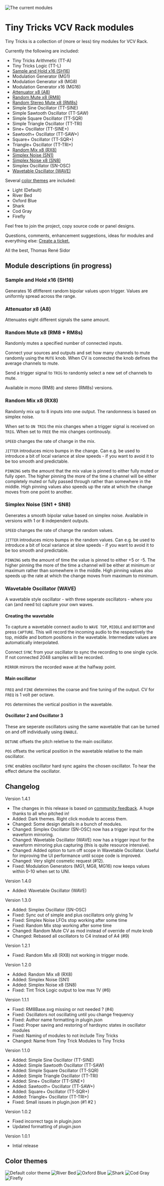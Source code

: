 ![The current modules](https://github.com/thomassidor/tinytricks/blob/master/screenshots/screenshot-light.png?raw=true)

# Tiny Tricks VCV Rack modules

Tiny Tricks is a collection of (more or less) tiny modules for VCV Rack.

Currently the following are included:
* Tiny Tricks Arithmetic (TT-A)
* Tiny Tricks Logic (TT-L)
* [Sample and Hold x16 (SH16)](#sample-and-hold-x16-sh16)
* Modulation Generator (MG1)
* Modulation Generator x8 (MG8)
* Modulation Generator x16 (MG16)
* [Attenuator x8 (A8)](#attenuator-x8-a8)
* [Random Mute x8 (RM8)](#random-mute-x8-rm8--rm8s)
* [Random Stereo Mute x8 (RM8s)](#random-mute-x8-rm8--rm8s)
* Simple Sine Oscillator (TT-SINE)
* Simple Sawtooth Oscillator (TT-SAW)
* Simple Square Oscillator (TT-SQR)
* Simple Triangle Oscillator (TT-TRI)
* Sine+ Oscillator (TT-SINE+)
* Sawtooth+ Oscillator (TT-SAW+)
* Square+ Oscillator (TT-SQR+)
* Triangle+ Oscillator (TT-TRI+)
* [Random Mix x8 (RX8)](#random-mix-x8-rx8)
* [Simplex Noise (SN1)](#simplex-noise-sn1--sn8)
* [Simplex Noise x8 (SN8)](#simplex-noise-sn1--sn8)
* Simplex Oscillator (SN-OSC)
* [Wavetable Oscillator (WAVE)](#wavetable-oscillator-wave)

Several [color themes](#color-themes) are included:

* Light (Default)
* River Bed
* Oxford Blue
* Shark
* Cod Gray
* Firefly

Feel free to join the project, copy source code or panel designs.

Questions, comments, enhancement suggestions, ideas for modules and everything else: [Create a ticket.](https://github.com/thomassidor/tinytricks/issues/new)

All the  best, Thomas René Sidor

## Module descriptions (in progress)

### Sample and Hold x16 (SH16)
Generates 16 dfifferent random bipolar values upon trigger. Values are uniformly spread across the range.

### Attenuator x8 (A8)
Attenuates eight different signals the same amount.

### Random Mute x8 (RM8 + RM8s)
Randomly mutes a specified number of connected inputs.

Connect your sources and outputs and set how many channels to mute randomly using the `MUTE` knob. When CV is connected the knob defines the average channels to mute.

Send a trigger signal to `TRIG` to randomly select a new set of channels to mute.

Available in mono (RM8) and stereo (RM8s) versions.

### Random Mix x8 (RX8)
Randomly mix up to 8 inputs into one output. The randomness is based on simplex noise.

When set to `ON TRIG` the mix changes when a trigger signal is received on `TRIG`. When set to `FREE` the mix changes continously.

`SPEED` changes the rate of change in the mix.

`JITTER` introduces micro bumps in the change. Can e.g. be used to introduce a bit of local variance at slow speeds - if you want to avoid it to be too smooth and predictable.

`PINNING` sets the amount that the mix value is pinned to either fully muted or fully open. The higher pinning the more of the time a channel will be either completely muted or fully passed through rather than somewhere in the middle. High pinning values also speeds up the rate at which the change moves from one point to another.

### Simplex Noise (SN1 + SN8)
Generates a smooth bipolar value based on simplex noise. Available in versions with 1 or 8 independent outputs.

`SPEED` changes the rate of change the random values.

`JITTER` introduces micro bumps in the random values. Can e.g. be used to introduce a bit of local variance at slow speeds - if you want to avoid it to be too smooth and predictable.

`PINNING` sets the amount of time the value is pinned to either +5 or -5. The higher pinning the more of the time a channel will be either at minimum or maximum rather than somewhere in the middle. High pinning values also speeds up the rate at which the change moves from maximum to minimum.

### Wavetable Oscillator (WAVE)
A wavetable style oscillator - with three seperate oscillators - where you can (and need to) capture your own waves.

#### Creating the wavetable
To capture a wavetable connect audio to `WAVE TOP`, `MIDDLE` and `BOTTOM` and press `CAPTURE`. This will record the incoming audio to the respectively the top, middle and bottom positions in the wavetable. Intermediate values are automatically interpolated.

Connect `SYNC` from your oscillator to sync the recording to one single cycle. If not connected 2048 samples will be recorded.

`MIRROR` mirrors the recorded wave at the halfway point.

#### Main oscillator
`FREQ` and `FINE` determines the coarse and fine tuning of the output. CV for `FREQ` is 1 volt per octave.

`POS` determines the vertical position in the wavetable.

#### Oscillator 2 and Oscillator 3
These are seperate oscillators using the same wavetable that can be turned on and off individually using `ENABLE`.

`DETUNE` offsets the pitch reletive to the main oscillator.

`POS` offsets the vertical position in the wavetable relative to the main oscillator.

`SYNC` enables oscillator hard sync agains the chosen oscillator. To hear the effect detune the oscillator.


## Changelog
Version 1.4.1
* The changes in this release is based on [community feedback](https://community.vcvrack.com/t/tiny-tricks-request-for-feedback/6788). A huge thanks to all who pitched in!
* Added: Dark themes. Right click module to access them.
* Changed: Some design details in a bunch of modules.
* Changed: Simplex Oscillator (SN-OSC) now has a trigger input for the waveform mirroring.
* Changed: Wavetable Oscillator (WAVE) now has a trigger input for the waveform mirroring plus capturing (this is quite resource intensive).
* Changed: Added option to turn off scope in Wavetable Oscillator. Useful for improving the UI performance until scope code is improved.
* Changed: Very slight cosmetic request (#12).
* Fixed: Modulation Generators (MG1, MG8, MG16) now keeps values within 0-10 when set to UNI.

Version 1.4.0
* Added: Wavetable Oscillator (WAVE)

Version 1.3.0
* Added: Simplex Oscillator (SN-OSC)
* Fixed: Sync out of simple and plus oscillators only giving 1v
* Fixed: Simplex Noise LFOs stop working after some time
* Fixed: Random Mix stop working after some time
* Changed: Random Mute CV as mod instead of override of mute knob
* Changed: Rebased all oscillators to C4 instead of A4 (#9)

Version 1.2.1
* Fixed: Random Mix x8 (RX8) not working in trigger mode.

Version 1.2.0
* Added: Random Mix x8 (RX8)
* Added: Simplex Noise (SN1)
* Added: Simplex Noise x8 (SN8)
* Fixed: Tint Trick Logic output to low max 1V (#6)

Version 1.1.1
* Fixed: RM8Base.svg missing or not needed ? (#4)
* Fixed: Oscillators not oscillating until you change frequency
* Fixed: Author name formatting in plugin.json
* Fixed: Proper saving and restoring of hardsync states in oscillator modules
* Fixed: Naming of modules to not include Tiny Tricks
* Changed: Name from Tiny Trick Modules to Tiny Tricks

Version 1.1.0
* Added: Simple Sine Oscillator (TT-SINE)
* Added: Simple Sawtooth Oscillator (TT-SAW)
* Added: Simple Square Oscillator (TT-SQR)
* Added: Simple Triangle Oscillator (TT-TRI)
* Added: Sine+ Oscillator (TT-SINE+)
* Added: Sawtooth+ Oscillator (TT-SAW+)
* Added: Square+ Oscillator (TT-SQR+)
* Added: Triangle+ Oscillator (TT-TRI+)
* Fixed: Small issues in plugin.json (#1 #2 )

Version 1.0.2
* Fixed incorrect tags in plugin.json
* Updated formatting of plugin.json

Version 1.0.1
* Intial release

## Color themes
![Default color theme](https://github.com/thomassidor/tinytricks/blob/master/screenshots/screenshot-light.png?raw=true)
![River Bed](https://github.com/thomassidor/tinytricks/blob/master/screenshots/screenshot-river-bed.png?raw=true)
![Oxford Blue](https://github.com/thomassidor/tinytricks/blob/master/screenshots/screenshot-oxford-blue.png?raw=true)
![Shark](https://github.com/thomassidor/tinytricks/blob/master/screenshots/screenshot-shark.png?raw=true)
![Cod Gray](https://github.com/thomassidor/tinytricks/blob/master/screenshots/screenshot-cod-gray.png?raw=true)
![Firefly](https://github.com/thomassidor/tinytricks/blob/master/screenshots/screenshot-firefly.png?raw=true)
